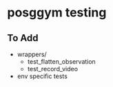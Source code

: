# posggym testing

## To Add

- wrappers/
  - test_flatten_observation
  - test_record_video
- env specific tests
